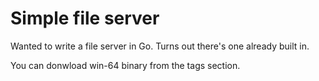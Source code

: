 # Simple file server

Wanted to write a file server in Go. Turns out there's one already built in.

You can donwload win-64 binary from the tags section.
